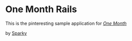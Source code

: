 # One Month Rails

This is the pinteresting sample application for
[*One Month*](http://onemonthrails.com)

by [Sparky](http://www.sparkglobaltech.com)